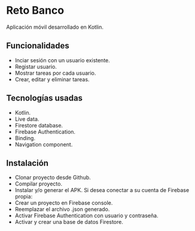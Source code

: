 # Reto Banco
Aplicación móvil desarrollado en Kotlin. 
## Funcionalidades
- Inciar sesión con un usuario existente.
- Registar usuario.
- Mostrar tareas por cada usuario.
- Crear, editar y eliminar tareas.
## Tecnologías usadas
- Kotlin.
- Live data.
- Firestore database.
- Firebase Authentication.
- Binding.
- Navigation component.
## Instalación
- Clonar proyecto desde Github.
- Compilar proyecto.
- Instalar y/o generar el APK.
Si desea conectar a su cuenta de Firebase propia:
- Crear un proyecto en Firebase console.
- Reemplazar el archivo .json generado.
- Activar Firebase Authentication con usuario y contraseña.
- Activar y crear una base de datos Firestore.
